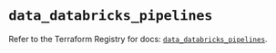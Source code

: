# `data_databricks_pipelines`

Refer to the Terraform Registry for docs: [`data_databricks_pipelines`](https://registry.terraform.io/providers/databricks/databricks/1.90.0/docs/data-sources/pipelines).
